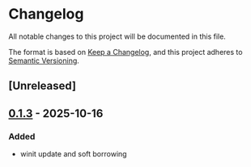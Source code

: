 # Changelog

All notable changes to this project will be documented in this file.

The format is based on [Keep a Changelog](https://keepachangelog.com/en/1.0.0/),
and this project adheres to [Semantic Versioning](https://semver.org/spec/v2.0.0.html).

## [Unreleased]

## [0.1.3](https://github.com/remotia/remotia/compare/remotia-buffer-utils-v0.1.2...remotia-buffer-utils-v0.1.3) - 2025-10-16

### Added

- winit update and soft borrowing
